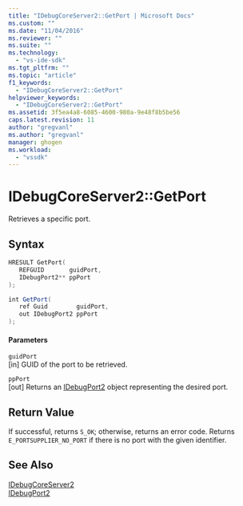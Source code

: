```yaml
---
title: "IDebugCoreServer2::GetPort | Microsoft Docs"
ms.custom: ""
ms.date: "11/04/2016"
ms.reviewer: ""
ms.suite: ""
ms.technology: 
  - "vs-ide-sdk"
ms.tgt_pltfrm: ""
ms.topic: "article"
f1_keywords: 
  - "IDebugCoreServer2::GetPort"
helpviewer_keywords: 
  - "IDebugCoreServer2::GetPort"
ms.assetid: 3f5ea4a8-6085-4600-980a-9e48f8b5be56
caps.latest.revision: 11
author: "gregvanl"
ms.author: "gregvanl"
manager: ghogen
ms.workload: 
  - "vssdk"
---
```

# IDebugCoreServer2::GetPort
Retrieves a specific port.  
  
## Syntax  
  
```cpp  
HRESULT GetPort(   
   REFGUID       guidPort,  
   IDebugPort2** ppPort  
);  
```  
  
```csharp  
int GetPort(   
   ref Guid        guidPort,  
   out IDebugPort2 ppPort  
);  
```  
  
#### Parameters  
 `guidPort`  
 [in] GUID of the port to be retrieved.  
  
 `ppPort`  
 [out] Returns an [IDebugPort2](../../../extensibility/debugger/reference/idebugport2.md) object representing the desired port.  
  
## Return Value  
 If successful, returns `S_OK`; otherwise, returns an error code. Returns `E_PORTSUPPLIER_NO_PORT` if there is no port with the given identifier.  
  
## See Also  
 [IDebugCoreServer2](../../../extensibility/debugger/reference/idebugcoreserver2.md)   
 [IDebugPort2](../../../extensibility/debugger/reference/idebugport2.md)